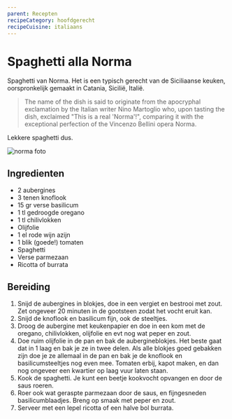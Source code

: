 ```yaml
---
parent: Recepten
recipeCategory: hoofdgerecht
recipeCuisine: italiaans
---
```


# Spaghetti alla Norma

Spaghetti van Norma. Het is een typisch gerecht van de Siciliaanse keuken, oorspronkelijk gemaakt in Catania, Sicilië, Italië.
> The name of the dish is said to originate from the apocryphal exclamation by the Italian writer Nino Martoglio who, upon tasting the dish, exclaimed "This is a real 'Norma'!", comparing it with the exceptional perfection of the Vincenzo Bellini opera Norma.

Lekkere spaghetti dus.

![norma foto](https://static.ah.nl/static/recepten/img_057270_2048x1496_JPG.jpg)

## Ingredienten

- 2 aubergines
- 3 tenen knoflook
- 15 gr verse basilicum
- 1 tl gedroogde oregano
- 1 tl chilivlokken
- Olijfolie
- 1 el rode wijn azijn
- 1 blik (goede!) tomaten
- Spaghetti
- Verse parmezaan
- Ricotta of burrata

## Bereiding

1. Snijd de aubergines in blokjes, doe in een vergiet en bestrooi met zout. Zet ongeveer 20 minuten in de gootsteen zodat het vocht eruit kan.
2. Snijd de knoflook en basilicum fijn, ook de steeltjes.
3. Droog de aubergine met keukenpapier en doe in een kom met de oregano, chilivlokken, olijfolie en evt nog wat peper en zout.
4. Doe ruim olijfolie in de pan en bak de aubergineblokjes. Het beste gaat dat in 1 laag en bak je ze in twee delen. Als alle blokjes goed gebakken zijn doe je ze allemaal in de pan en bak je de knoflook en basilicumsteeltjes nog even mee. Tomaten erbij, kapot maken, en dan nog ongeveer een kwartier op laag vuur laten staan.
5. Kook de spaghetti. Je kunt een beetje kookvocht opvangen en door de saus roeren.
6. Roer ook wat geraspte parmezaan door de saus, en fijngesneden basilicumblaadjes. Breng op smaak met peper en zout.  
7. Serveer met een lepel ricotta of een halve bol burrata.
